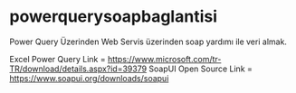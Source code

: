 # powerquerysoapbaglantisi
Power Query Üzerinden Web Servis üzerinden soap yardımı ile veri almak.

Excel Power Query Link = https://www.microsoft.com/tr-TR/download/details.aspx?id=39379
SoapUI Open Source Link = https://www.soapui.org/downloads/soapui

